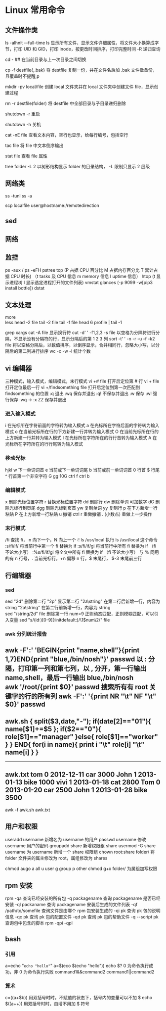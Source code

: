 # Linux 常用命令
## 文件操作类
ls -alhnit --full-time
ls 显示所有文件，显示文件详细属性，将文件大小换算成字节，打印 UID 和 GID，打印 inode，按更改时间排序，打印完整时间
-R 递归查询

cd -  ## 在当前目录与上一次目录之间切换

cp -f destfile{,.bak}  将 destfile 复制一份，并在文件名后加 .bak 文件做备份，且覆盖时不提醒,p 

mkdir -pv local/file 创建 local 文件夹并在 local 文件夹中创建文件 file，显示创建过程

rm -r destfile(folder) 将 destfile 中全部目录与子目录递归删除

shutdown -r 重启

shutdown -h 关机

cat -nE file 查看文本内容，空行也显示，给每行编号，包括空行

tac file 将 file 中文本倒序输出

stat file 查看 file 属性

tree folder -L 2 以树形结构显示 folder 的目录结构， -L 限制只显示 2 层级

## 网络类
ss -tunl
ss -a

scp localfile user@hostname:/remotedirection

## sed

## 网络

## 监控
ps -aux / ps -eFH
pstree
top (P 占据 CPU 百分比  M 占据内存百分比  T 累计占据 CPU 时长) （t tasks 及 CPU 信息  m memory 信息  l uptime 信息）
htop (t 显示进程树 l 显示选定进程打开的文件列表)
vmstat
glances (-p 9099 -w[pip3 install bottle])
dstat

## 文本处理
more  
less
head -2 file
tail -2 file
tail -f file 
head 6 profile | tail -1

grep
xargs
cat -A file 显示换行符
cut -d' ' -f1,2,3 -s file  以空格为分隔符进行分隔，不显示没有分隔符的行，显示分隔后的第 1 2 3 列
sort -t' ' -n -r -u -f -k2 file  将以空格分隔后，以数值排序，以倒序显示，合并相同行，忽略大小写，以分隔后的第二列进行排序
wc -c -w -l  统计个数


## vi 编辑器
三种模式，输入模式，编辑模式，末行模式
vi +# file  打开后定位第 # 行  vi + file 打开定位最后一行  vi +/findsomething file 打开后定位到第一次匹配到 findsomething 的位置
:q 退出  :wq 保存并退出  :q! 不保存并退出  :w 保存  :w! 强行保存  :wq -> :x    ZZ 保存并退出

### 进入输入模式
i 在光标所在字符前面的字符转为输入模式
a 在光标所在字符后面的字符转为输入模式
o 在当前光标所在行的下方新建一行并转为输入模式
O 在当前光标所在行的上方新建一行并转为输入模式
I 在光标所在字符所在的行行首转为输入模式
A 在光标所在字符所在的行行尾转为输入模式

### 移动光标
hjkl
w 下一单词词首
e 当前或下一单词词尾
b 当前或前一单词词首
0 行首   $ 行尾   ^ 行首第一个非空字符
G gg 10G    ctrl f  ctrl b

### 编辑模式
x 删除光标位置字符
r 替换光标位置字符
dd 删除行   dw 删除单词 可加数字   dG 删除光标行到页尾  dgg 删除光标到页首
yw 复制单词  yy 复制行
p 在下方新增一行粘贴  P 在上方新增一行粘贴
u 撤销   ctrl r  重做撤销   . (小数点) 重做上一步操作

### 末行模式
/fi  查找 fi， n 向下一个，N 向上一个
:! ls /usr/local 执行 ls /usr/local 这个命令
:s/fi/if/   将当前行中第一个 fi 替换为 if
:s/fi/if/gi 将当前行中所有 fi 替换为 if （fi 不论大小写）
:%s/fi/if/gi 将全文中所有 fi 替换为 if （fi 不论大小写）
与 % 同用的有 n 行号，.  当前光标行，+n 偏移 n 行，$ 末尾行， $-3 末尾前三行

## 行编辑器
### sed 
sed "2d" 删除第二行  "2p" 显示第二行  "2a\string"  在第二行后新增一行，内容为 string  "2a\string"  在第二行前新增一行，内容为 string  
sed "/string/2d" file 删除第一行
num=9
正则动态匹配，正则模糊匹配，可以引入变量 sed "s/\(id:\)[0-9]\(:initdefault:\)/\1$num\2/" file    

### awk  分列统计报告
awk -F':' 'BEGIN{print "name,shell"}{print $1,$7}END{print "blue,/bin/nosh"}' passwd  以 : 分隔，打印第一列和第七列，以 , 分开，第一行输出 name,shell，最后一行输出 blue,/bin/nosh\
awk '/root/{print  $0}' passwd  搜索所有有 root 关键字的行的所有列
awk -F':' '{print NR "\t" NF "\t" $0}' passwd
---
awk.sh
{
        split($3,date,"-");
        if(date[2]=="01"){
                name[$1]+=$5
        };
        if($2=="0"){
                role[$1]=="manager"
        }else{
                role[$1]=="worker"
        }
}
END{
        for(i in name){
                print i "\t" role[i] "\t" name[i]
        }
}
----
----
awk.txt
tom    0   2012-12-11  car 3000
John    1   2013-01-13  bike    1000
vivi    1   2013-01-18  cat 2800
Tom 0   2013-01-20  car 2500
John    1   2013-01-28  bike    3500
----
awk -f awk.sh awk.txt

## 用户和权限
useradd username  新增名为 username 的用户
passwd username     修改 username 用户的密码
groupadd share  新增权限组 share
usermod -G share username    为 username 新增一个 share 权限组
chown root:share folder/ 将 folder 文件夹的属主修改为 root，属组修改为 shares

chmod augo  a all  u user  g group  p  other
chmod g+x folder/  为属组加写权限

## rpm 安装
rpm -qa 查询已经安装的所有包  -q packagename 查询 packagename 是否已经安装  -ql packaname 查询 packagename 安装后生成的文件列表  -qf /path/to/somefile 查询文件是由哪个 rpm 包安装生成的
-qi pk 查询 pk 包的说明信息  -qc pk 查询 pk 包的配置文件 -qd pk 查询 pk 包的帮助文件 -q --script pk 查询包中包含的脚本
rpm -qpi -qpl

## bash
### 引用
a=echo "`echo "hello"`"
a=$(eco $(echo "hello"))
echo $?  0 为命令执行成功，非 0 为命令执行失败
command1&&command2
command1||command2

### 算术
c=$(($a+$b)) 用双括号时时，不赋值的状态下，括号内的变量可以不加 $
echo $((a++)) 用双括号时时，自增不用加 $ 符号